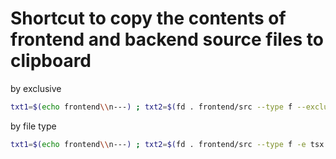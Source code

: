 # Shortcut to copy the contents of frontend and backend source files to clipboard

by exclusive

```sh
txt1=$(echo frontend\\n---) ; txt2=$(fd . frontend/src --type f --exclude "*.json" | xargs cat) ; txt3=$(echo backend\\n---) ; txt4=$(fd . backend/src  --type f --exclude "*.json" | xargs cat); echo $txt1\\n\`\`\`tsx\\n$txt2\\n\`\`\`\\n\\n$txt3\\n\`\`\`python\\n$txt4\\n\`\`\` | pbcopy
```

by file type

```sh
txt1=$(echo frontend\\n---) ; txt2=$(fd . frontend/src --type f -e tsx -e ts | xargs cat) ; txt3=$(echo backend\\n---) ; txt4=$(fd . backend/src  --type f -e py | xargs cat); echo $txt1\\n\`\`\`tsx\\n$txt2\\n\`\`\`\\n\\n$txt3\\n\`\`\`python\\n$txt4\\n\`\`\` | pbcopy
```

